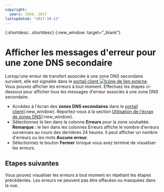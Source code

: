 ```yaml
---
copyright:
  years: 1994, 2017
lastupdated: "2017-10-12"
---
```


{:shortdesc: .shortdesc}
{:new_window: target="_blank"}

# Afficher les messages d'erreur pour une zone DNS secondaire 

Lorsqu'une erreur de transfert associée à une zone DNS secondaire survient, elle est signalée dans le [portail client ![Icône de lien externe](../../icons/launch-glyph.svg "Icône de lien externe")](https://control.softlayer.com/). Vous pouvez afficher les erreurs à tout moment. Effectuez les étapes ci-dessous pour afficher tous les messages d'erreur associés à une zone DNS secondaire. 

* Accédez à l'écran des **zones DNS secondaires** dans le [portail client](https://control.softlayer.com/){:new_window}. Reportez-vous à la section [Utilisation de l'écran de zones DNS](use-dns-zones-screen.html){:new_window}.
* Sélectionnez le lien dans la colonne **Erreurs** pour la zone souhaitée. <br/>**Remarque :** le lien dans les colonnes Erreurs affiche le nombre d'erreurs survenues au cours des dernières 24 heures. Il peut afficher un nombre d'erreurs ou les mots **Aucune erreur**.
* Sélectionnez le bouton **Fermer** lorsque vous avez terminé de visualiser les erreurs.

## Etapes suivantes
Vous pouvez visualiser les erreurs à tout moment en répétant les étapes précédentes. Les erreurs ne peuvent pas être effacées ou masquées dans la vue. 
